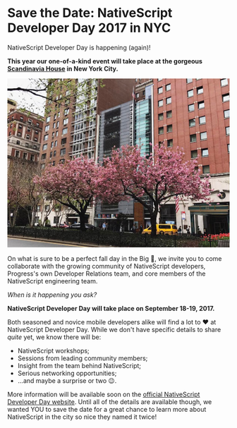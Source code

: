 # Save the Date: NativeScript Developer Day 2017 in NYC

NativeScript Developer Day is happening (again)!

**This year our one-of-a-kind event will take place at the gorgeous [Scandinavia House](http://www.scandinaviahouse.org/) in New York City.**

![Scandinavia House new york city](scandanavia-house.jpg)

On what is sure to be a perfect fall day in the Big 🍎, we invite you to come collaborate with the growing community of NativeScript developers, Progress's own Developer Relations team, and core members of the NativeScript engineering team.

*When is it happening you ask?*

**NativeScript Developer Day will take place on September 18-19, 2017.**

Both seasoned and novice mobile developers alike will find a lot to ❤️ at NativeScript Developer Day. While we don't have specific details to share *quite* yet, we know there will be:

- NativeScript workshops;
- Sessions from leading community members;
- Insight from the team behind NativeScript;
- Serious networking opportunities;
- ...and maybe a surprise or two 😉.

More information will be available soon on the [official NativeScript Developer Day website](http://developerday.nativescript.org/). Until all of the details are available though, we wanted YOU to save the date for a great chance to learn more about NativeScript in the city so nice they named it twice!